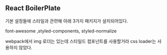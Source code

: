 
## React BoilerPlate 

기본 설정들에 스타일과 관련해 아래 3가지 패키지가 설치되어있다. 

font-awesome ,styled-components, styled-normalize

webpack에서 img 로더는 있는데 스타일드 컴포넌트를 사용할거라 css loader는 사용하지 않았다. 